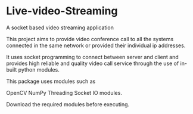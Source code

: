 # Live-video-Streaming
A socket based video streaming application

This project aims to provide video conference call to all the systems connected in the same network or provided their individual ip addresses. 

It uses socket programming to connect between server and client and provides high reliable and quality video call service through the use of in-built python modules.

This package uses modules such as

OpenCV
NumPy
Threading
Socket
IO modules.

Download the required modules before executing.
